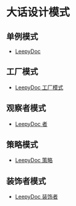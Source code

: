 大话设计模式
===============================


单例模式
-----
*  [LeepyDoc](singel-instance.md)

工厂模式
-----
*  [LeepyDoc 工厂模式](factory.md)

观察者模式
-----
*  [LeepyDoc 者](observer.md)

策略模式
-----
*  [LeepyDoc 策略](strategy.md)

装饰者模式
-----
*  [LeepyDoc 装饰者](decorate.md)

